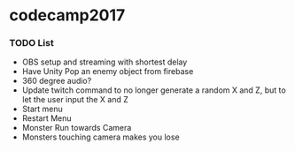 # codecamp2017

### TODO List

* OBS setup and streaming with shortest delay
* Have Unity Pop an enemy object from firebase
* 360 degree audio?
* Update twitch command to no longer generate a random X and Z, but to let the user input the X and Z
* Start menu
* Restart Menu
* Monster Run towards Camera
* Monsters touching camera makes you lose
